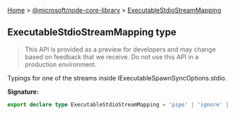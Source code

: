 [Home](./index) &gt; [@microsoft/node-core-library](./node-core-library.md) &gt; [ExecutableStdioStreamMapping](./node-core-library.executablestdiostreammapping.md)

## ExecutableStdioStreamMapping type

> This API is provided as a preview for developers and may change based on feedback that we receive. Do not use this API in a production environment.
> 

Typings for one of the streams inside IExecutableSpawnSyncOptions.stdio.

<b>Signature:</b>

```typescript
export declare type ExecutableStdioStreamMapping = 'pipe' | 'ignore' | 'inherit' | NodeJS.WritableStream | NodeJS.ReadableStream | number | undefined;
```
